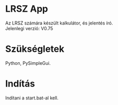 # LRSZ App
Az LRSZ számára készült kalkulátor, és jelentés író.<br/>
Jelenlegi verzió: V0.75
# Szükségletek
Python, PySimpleGui.
# Indítás
Indítani a start.bat-al kell.
